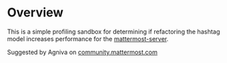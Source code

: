# Overview

This is a simple profiling sandbox for determining if refactoring the hashtag model increases performance for the [mattermost-server](https://github.com/mattermost/mattermost-server).

Suggested by Agniva on [community.mattermost.com](https://community.mattermost.com/core/channels/feature-hashtag-autocomplete)
